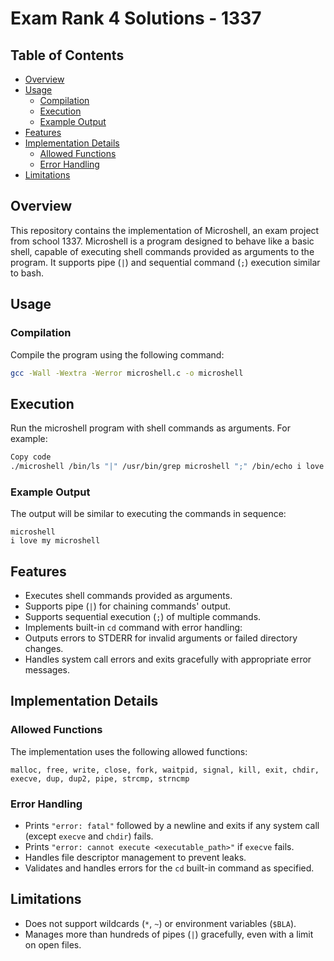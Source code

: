 # Exam Rank 4 Solutions - 1337

## Table of Contents

- [Overview](#overview)
- [Usage](#usage)
  - [Compilation](#compilation)
  - [Execution](#execution)
  - [Example Output](#example-output)
- [Features](#features)
- [Implementation Details](#implementation-details)
  - [Allowed Functions](#allowed-functions)
  - [Error Handling](#error-handling)
- [Limitations](#limitations)

## Overview

This repository contains the implementation of Microshell, an exam project from school 1337. Microshell is a program designed to behave like a basic shell, capable of executing shell commands provided as arguments to the program. It supports pipe (`|`) and sequential command (`;`) execution similar to bash.

## Usage

### Compilation

Compile the program using the following command:

```bash
gcc -Wall -Wextra -Werror microshell.c -o microshell
```

## Execution
Run the microshell program with shell commands as arguments. For example:

```bash
Copy code
./microshell /bin/ls "|" /usr/bin/grep microshell ";" /bin/echo i love my microshell
```
### Example Output
The output will be similar to executing the commands in sequence:

```
microshell
i love my microshell
```

## Features

- Executes shell commands provided as arguments.
- Supports pipe (`|`) for chaining commands' output.
- Supports sequential execution (`;`) of multiple commands.
- Implements built-in `cd` command with error handling:
- Outputs errors to STDERR for invalid arguments or failed directory changes.
- Handles system call errors and exits gracefully with appropriate error messages.

## Implementation Details

### Allowed Functions

The implementation uses the following allowed functions:

`malloc, free, write, close, fork, waitpid, signal, kill, exit, chdir, execve, dup, dup2, pipe, strcmp, strncmp`

### Error Handling

- Prints `"error: fatal"` followed by a newline and exits if any system call (except `execve` and `chdir`) fails.
- Prints `"error: cannot execute <executable_path>"` if `execve` fails.
- Handles file descriptor management to prevent leaks.
- Validates and handles errors for the `cd` built-in command as specified.

## Limitations

- Does not support wildcards (`*`, `~`) or environment variables (`$BLA`).
- Manages more than hundreds of pipes (`|`) gracefully, even with a limit on open files.

